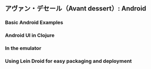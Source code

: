 ## アヴァン・デセール（Avant dessert）: Android

### Basic Android Examples
### Android UI in Clojure
### In the emulator
### Using Lein Droid for easy packaging and deployment